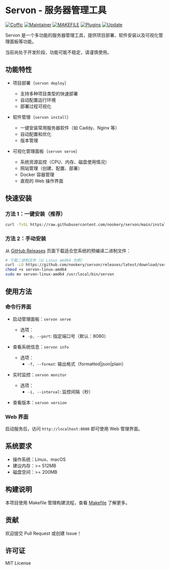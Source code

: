 # Servon - 服务器管理工具

[![Coffic](https://img.shields.io/badge/Coffic-green)](https://coffic.cn)
[![Maintainer](https://img.shields.io/badge/Maintainer-blue)](https://github.com/nookery)
[![MAKEFILE](https://img.shields.io/badge/MAKEFILE-gray)](README-MAKEFILE.md)
[![Plugins](https://img.shields.io/badge/Plugins-red)](README-PLUGINS.md)
[![Update](https://img.shields.io/badge/Update-orange)](README-UPDATE.md)

Servon 是一个多功能的服务器管理工具，提供项目部署、软件安装以及可视化管理面板等功能。

当前尚处于开发阶段，功能可能不稳定，请谨慎使用。

## 功能特性

- 项目部署（`servon deploy`）
  - 支持多种项目类型的快速部署
  - 自动配置运行环境
  - 部署过程可视化

- 软件管理（`servon install`）
  - 一键安装常用服务器软件（如 Caddy、Nginx 等）
  - 自动配置和优化
  - 版本管理

- 可视化管理面板（`servon serve`）
  - 系统资源监控（CPU、内存、磁盘使用情况）
  - 网站管理（创建、配置、部署）
  - Docker 容器管理
  - 直观的 Web 操作界面

## 快速安装

### 方法 1：一键安装（推荐）

```bash
curl -fsSL https://raw.githubusercontent.com/nookery/servon/main/install.sh | bash
```

### 方法 2：手动安装

从 [GitHub Releases](https://github.com/nookery/servon/releases) 页面下载适合您系统的预编译二进制文件：

```bash
# 下载二进制文件（以 Linux amd64 为例）
curl -LO https://github.com/nookery/servon/releases/latest/download/servon-linux-amd64
chmod +x servon-linux-amd64
sudo mv servon-linux-amd64 /usr/local/bin/servon
```

## 使用方法

### 命令行界面

- 启动管理面板：`servon serve`
  - 选项：
    - `-p, --port`: 指定端口号（默认：8080）

- 查看系统信息：`servon info`

  - 选项：
    - `-f, --format`: 输出格式（formatted|json|plain）

- 实时监控：`servon monitor`

  - 选项：
    - `-i, --interval`: 监控间隔（秒）

- 查看版本：`servon version`

### Web 界面

启动服务后，访问 `http://localhost:8080` 即可使用 Web 管理界面。

## 系统要求

- 操作系统：Linux、macOS
- 建议内存：>= 512MB
- 磁盘空间：>= 200MB

## 构建说明

本项目使用 Makefile 管理构建流程，查看 [Makefile](Makefile) 了解更多。

## 贡献

欢迎提交 Pull Request 或创建 Issue！

## 许可证

MIT License